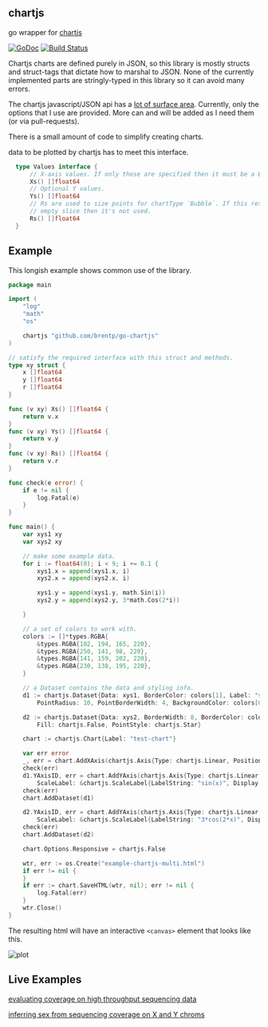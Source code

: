 chartjs
-------

go wrapper for [chartjs](http://chartjs.org)

[![GoDoc](https://godoc.org/github.com/brentp/go-chartjs?status.png)](https://godoc.org/github.com/brentp/go-chartjs)
[![Build Status](https://travis-ci.org/brentp/go-chartjs.svg)](https://travis-ci.org/brentp/go-chartjs)


Chartjs charts are defined purely in JSON, so this library is mostly
structs and struct-tags that dictate how to marshal to JSON. None of the currently
implemented parts are stringly-typed in this library so it can avoid many errors.

The chartjs javascript/JSON api has a [lot of surface area](http://www.chartjs.org/docs/).
Currently, only the options that I use are provided. More can and will be added as I need
them (or via pull-requests).

There is a small amount of code to simplify creating charts.

data to be plotted by chartjs has to meet this interface.
```Go
  type Values interface {
      // X-axis values. If only these are specified then it must be a Bar plot.
      Xs() []float64
      // Optional Y values.
      Ys() []float64
      // Rs are used to size points for chartType `Bubble`. If this returns an
      // empty slice then it's not used.
      Rs() []float64
  }
```

Example
-------

This longish example shows common use of the library.

```Go
package main

import (
	"log"
	"math"
	"os"

	chartjs "github.com/brentp/go-chartjs"
)

// satisfy the required interface with this struct and methods.
type xy struct {
	x []float64
	y []float64
	r []float64
}

func (v xy) Xs() []float64 {
	return v.x
}
func (v xy) Ys() []float64 {
	return v.y
}
func (v xy) Rs() []float64 {
	return v.r
}

func check(e error) {
	if e != nil {
		log.Fatal(e)
	}
}

func main() {
	var xys1 xy
	var xys2 xy

    // make some example data.
	for i := float64(0); i < 9; i += 0.1 {
		xys1.x = append(xys1.x, i)
		xys2.x = append(xys2.x, i)

		xys1.y = append(xys1.y, math.Sin(i))
		xys2.y = append(xys2.y, 3*math.Cos(2*i))

	}

	// a set of colors to work with.
	colors := []*types.RGBA{
		&types.RGBA{102, 194, 165, 220},
		&types.RGBA{250, 141, 98, 220},
		&types.RGBA{141, 159, 202, 220},
		&types.RGBA{230, 138, 195, 220},
	}

	// a Dataset contains the data and styling info.
	d1 := chartjs.Dataset{Data: xys1, BorderColor: colors[1], Label: "sin(x)", Fill: chartjs.False,
		PointRadius: 10, PointBorderWidth: 4, BackgroundColor: colors[0]}

	d2 := chartjs.Dataset{Data: xys2, BorderWidth: 8, BorderColor: colors[3], Label: "3*cos(2*x)",
		Fill: chartjs.False, PointStyle: chartjs.Star}

	chart := chartjs.Chart{Label: "test-chart"}

	var err error
	_, err = chart.AddXAxis(chartjs.Axis{Type: chartjs.Linear, Position: chartjs.Bottom, ScaleLabel: &chartjs.ScaleLabel{FontSize: 22, LabelString: "X", Display: chartjs.True}})
	check(err)
	d1.YAxisID, err = chart.AddYAxis(chartjs.Axis{Type: chartjs.Linear, Position: chartjs.Left,
		ScaleLabel: &chartjs.ScaleLabel{LabelString: "sin(x)", Display: chartjs.True}})
	check(err)
	chart.AddDataset(d1)

	d2.YAxisID, err = chart.AddYAxis(chartjs.Axis{Type: chartjs.Linear, Position: chartjs.Right,
		ScaleLabel: &chartjs.ScaleLabel{LabelString: "3*cos(2*x)", Display: chartjs.True}})
	check(err)
	chart.AddDataset(d2)

	chart.Options.Responsive = chartjs.False

	wtr, err := os.Create("example-chartjs-multi.html")
	if err != nil {
	}
	if err := chart.SaveHTML(wtr, nil); err != nil {
		log.Fatal(err)
	}
	wtr.Close()
}
```

The resulting html will have an interactive `<canvas>` element that looks like this.

![plot](https://cloud.githubusercontent.com/assets/1739/20368217/5068a336-ac10-11e6-8d6c-f711c7c71df3.png "example plot")


Live Examples
-------------

[evaluating coverage on high throughput sequencing data](https://brentp.github.io/goleft/indexcov/ex-indexcov-roc.html)

[inferring sex from sequencing coverage on X and Y chroms](https://brentp.github.io/goleft/indexcov/ex-indexcov-sex.html)
